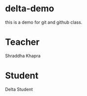 # delta-demo

this is a demo for git and github class.

# Teacher

Shraddha Khapra

# Student

Delta Student

